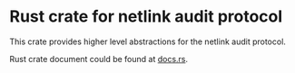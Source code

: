 # Rust crate for netlink audit protocol

This crate provides higher level abstractions for the netlink audit
protocol.

Rust crate document could be found at [docs.rs][1].

[1]: https://docs.rs/audit/
